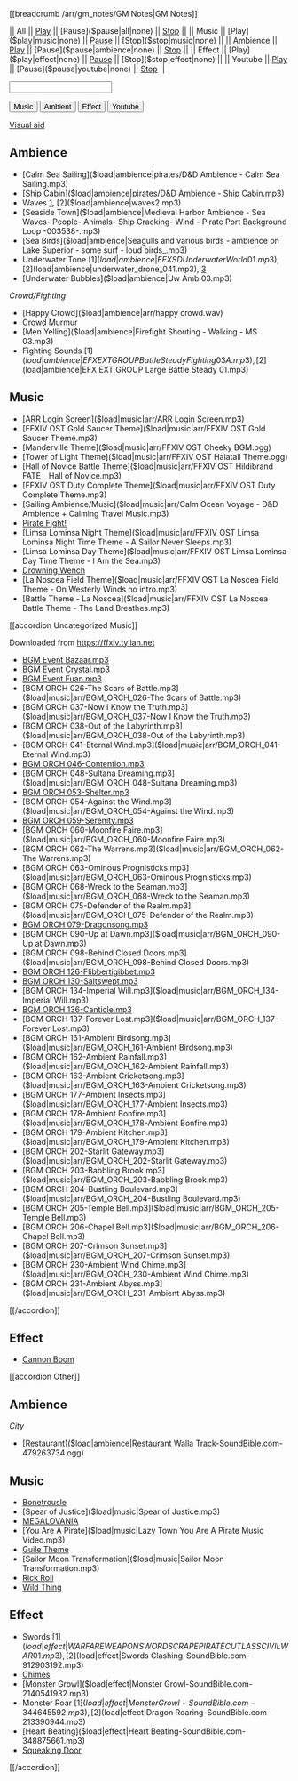[[breadcrumb /arr/gm_notes/GM Notes|GM Notes]]

<script type="module">
    import { init_links, init_soundboard } from "/static/js/common/visual_aid_backend.js";
    init_links();
    init_soundboard();
</script>

|| All || [Play]($play|all|none) || [Pause]($pause|all|none) || [Stop]($stop|all|none) ||
|| Music || [Play]($play|music|none) || [Pause]($pause|music|none) || [Stop]($stop|music|none) ||
|| Ambience || [Play]($play|ambience|none) || [Pause]($pause|ambience|none) || [Stop]($stop|ambience|none) ||
|| Effect || [Play]($play|effect|none) || [Pause]($pause|effect|none) || [Stop]($stop|effect|none) ||
|| Youtube || [Play]($play|youtube|none) || [Pause]($pause|youtube|none) || [Stop]($stop|youtube|none) ||

<p><input type="text" id="custom_soundboard_url"><br>
 
<p><button id="custom_music_button">Music</button> 
<button id="custom_ambient_button">Ambient</button> 
<button id="custom_effect_button">Effect</button> 
<button id="custom_youtube_button">Youtube</button> 

[Visual aid](/visual_aid)

## Ambience

* [Calm Sea Sailing]($load|ambience|pirates/D&D Ambience - Calm Sea Sailing.mp3)
* [Ship Cabin]($load|ambience|pirates/D&D Ambience - Ship Cabin.mp3)
* Waves [1]($load|ambience|waves1.mp3), [2]($load|ambience|waves2.mp3)
* [Seaside Town]($load|ambience|Medieval Harbor Ambience - Sea Waves- People- Animals- Ship Cracking- Wind - Pirate Port Background Loop -003538-.mp3)
* [Sea Birds]($load|ambience|Seagulls and various birds - ambience on Lake Superior - some surf - loud birds_.mp3)
* Underwater Tone [1]($load|ambience|EFX SD Underwater World 01.mp3), [2]($load|ambience|underwater_drone_041.mp3), [3]($load|ambience|underwater_drone_042.mp3)
* [Underwater Bubbles]($load|ambience|Uw Amb 03.mp3)

*Crowd/Fighting*

* [Happy Crowd]($load|ambience|arr/happy crowd.wav)
* [Crowd Murmur]($load|ambience|crown_murmur_male.mp3)
* [Men Yelling]($load|ambience|Firefight Shouting - Walking - MS 03.mp3)
* Fighting Sounds [1]($load|ambience|EFX EXT GROUP Battle Steady Fighting 03 A.mp3), [2]($load|ambience|EFX EXT GROUP Large Battle Steady 01.mp3)

## Music

* [ARR Login Screen]($load|music|arr/ARR Login Screen.mp3)
* [FFXIV OST Gold Saucer Theme]($load|music|arr/FFXIV OST Gold Saucer Theme.mp3)
* [Manderville Theme]($load|music|arr/FFXIV OST Cheeky BGM.ogg)
* [Tower of Light Theme]($load|music|arr/FFXIV OST Halatali Theme.ogg)
* [Hall of Novice Battle Theme]($load|music|arr/FFXIV OST Hildibrand FATE _ Hall of Novice.mp3)
* [FFXIV OST Duty Complete Theme]($load|music|arr/FFXIV OST Duty Complete Theme.mp3)
* [Sailing Ambience/Music]($load|music|arr/Calm Ocean Voyage - D&D Ambience + Calming Travel Music.mp3)
* [Pirate Fight!]($load|music|arr/pirate_fight.mp3)
* [Limsa Lominsa Night Theme]($load|music|arr/FFXIV OST Limsa Lominsa Night Time Theme - A Sailor Never Sleeps.mp3)
* [Limsa Lominsa Day Theme]($load|music|arr/FFXIV OST Limsa Lominsa Day Time Theme - I Am the Sea.mp3)
* [Drowning Wench]($load|music|arr/drowning_wench.mp3)
* [La Noscea Field Theme]($load|music|arr/FFXIV OST La Noscea Field Theme - On Westerly Winds no intro.mp3)
* [Battle Theme - La Noscea]($load|music|arr/FFXIV OST La Noscea Battle Theme - The Land Breathes.mp3)

[[accordion Uncategorized Music]]

Downloaded from <https://ffxiv.tylian.net>

* [BGM Event Bazaar.mp3]($load|music|arr/BGM_Event_Bazaar.mp3)
* [BGM Event Crystal.mp3]($load|music|arr/BGM_Event_Crystal.mp3)
* [BGM Event Fuan.mp3]($load|music|arr/BGM_Event_Fuan.mp3)
* [BGM ORCH 026-The Scars of Battle.mp3]($load|music|arr/BGM_ORCH_026-The Scars of Battle.mp3)
* [BGM ORCH 037-Now I Know the Truth.mp3]($load|music|arr/BGM_ORCH_037-Now I Know the Truth.mp3)
* [BGM ORCH 038-Out of the Labyrinth.mp3]($load|music|arr/BGM_ORCH_038-Out of the Labyrinth.mp3)
* [BGM ORCH 041-Eternal Wind.mp3]($load|music|arr/BGM_ORCH_041-Eternal Wind.mp3)
* [BGM ORCH 046-Contention.mp3]($load|music|arr/BGM_ORCH_046-Contention.mp3)
* [BGM ORCH 048-Sultana Dreaming.mp3]($load|music|arr/BGM_ORCH_048-Sultana Dreaming.mp3)
* [BGM ORCH 053-Shelter.mp3]($load|music|arr/BGM_ORCH_053-Shelter.mp3)
* [BGM ORCH 054-Against the Wind.mp3]($load|music|arr/BGM_ORCH_054-Against the Wind.mp3)
* [BGM ORCH 059-Serenity.mp3]($load|music|arr/BGM_ORCH_059-Serenity.mp3)
* [BGM ORCH 060-Moonfire Faire.mp3]($load|music|arr/BGM_ORCH_060-Moonfire Faire.mp3)
* [BGM ORCH 062-The Warrens.mp3]($load|music|arr/BGM_ORCH_062-The Warrens.mp3)
* [BGM ORCH 063-Ominous Prognisticks.mp3]($load|music|arr/BGM_ORCH_063-Ominous Prognisticks.mp3)
* [BGM ORCH 068-Wreck to the Seaman.mp3]($load|music|arr/BGM_ORCH_068-Wreck to the Seaman.mp3)
* [BGM ORCH 075-Defender of the Realm.mp3]($load|music|arr/BGM_ORCH_075-Defender of the Realm.mp3)
* [BGM ORCH 079-Dragonsong.mp3]($load|music|arr/BGM_ORCH_079-Dragonsong.mp3)
* [BGM ORCH 090-Up at Dawn.mp3]($load|music|arr/BGM_ORCH_090-Up at Dawn.mp3)
* [BGM ORCH 098-Behind Closed Doors.mp3]($load|music|arr/BGM_ORCH_098-Behind Closed Doors.mp3)
* [BGM ORCH 126-Flibbertigibbet.mp3]($load|music|arr/BGM_ORCH_126-Flibbertigibbet.mp3)
* [BGM ORCH 130-Saltswept.mp3]($load|music|arr/BGM_ORCH_130-Saltswept.mp3)
* [BGM ORCH 134-Imperial Will.mp3]($load|music|arr/BGM_ORCH_134-Imperial Will.mp3)
* [BGM ORCH 136-Canticle.mp3]($load|music|arr/BGM_ORCH_136-Canticle.mp3)
* [BGM ORCH 137-Forever Lost.mp3]($load|music|arr/BGM_ORCH_137-Forever Lost.mp3)
* [BGM ORCH 161-Ambient Birdsong.mp3]($load|music|arr/BGM_ORCH_161-Ambient Birdsong.mp3)
* [BGM ORCH 162-Ambient Rainfall.mp3]($load|music|arr/BGM_ORCH_162-Ambient Rainfall.mp3)
* [BGM ORCH 163-Ambient Cricketsong.mp3]($load|music|arr/BGM_ORCH_163-Ambient Cricketsong.mp3)
* [BGM ORCH 177-Ambient Insects.mp3]($load|music|arr/BGM_ORCH_177-Ambient Insects.mp3)
* [BGM ORCH 178-Ambient Bonfire.mp3]($load|music|arr/BGM_ORCH_178-Ambient Bonfire.mp3)
* [BGM ORCH 179-Ambient Kitchen.mp3]($load|music|arr/BGM_ORCH_179-Ambient Kitchen.mp3)
* [BGM ORCH 202-Starlit Gateway.mp3]($load|music|arr/BGM_ORCH_202-Starlit Gateway.mp3)
* [BGM ORCH 203-Babbling Brook.mp3]($load|music|arr/BGM_ORCH_203-Babbling Brook.mp3)
* [BGM ORCH 204-Bustling Boulevard.mp3]($load|music|arr/BGM_ORCH_204-Bustling Boulevard.mp3)
* [BGM ORCH 205-Temple Bell.mp3]($load|music|arr/BGM_ORCH_205-Temple Bell.mp3)
* [BGM ORCH 206-Chapel Bell.mp3]($load|music|arr/BGM_ORCH_206-Chapel Bell.mp3)
* [BGM ORCH 207-Crimson Sunset.mp3]($load|music|arr/BGM_ORCH_207-Crimson Sunset.mp3)
* [BGM ORCH 230-Ambient Wind Chime.mp3]($load|music|arr/BGM_ORCH_230-Ambient Wind Chime.mp3)
* [BGM ORCH 231-Ambient Abyss.mp3]($load|music|arr/BGM_ORCH_231-Ambient Abyss.mp3)

[[/accordion]]

## Effect

* [Cannon Boom]($load|effect|arr/cannon_1.ogg)

[[accordion Other]]

## Ambience

*City*

* [Restaurant]($load|ambience|Restaurant Walla Track-SoundBible.com-479263734.ogg)

## Music

* [Bonetrousle]($load|music|Bonetrousle.mp3)
* [Spear of Justice]($load|music|Spear of Justice.mp3)
* [MEGALOVANIA]($load|music|MEGALOVANIA.mp3)
* [You Are A Pirate]($load|music|Lazy Town You Are A Pirate Music Video.mp3)
* [Guile Theme]($load|music|guile_theme.mp3)
* [Sailor Moon Transformation]($load|music|Sailor Moon Transformation.mp3)
* [Rick Roll]($load|youtube|https://www.youtube.com/watch?v=oHg5SJYRHA0)
* [Wild Thing]($load|effect|https://www.youtube.com/watch?v=tFh0J8Ph18U)

## Effect

* Swords [1]($load|effect|WARFARE WEAPON SWORD SCRAPE PIRATE CUTLASS CIVIL WAR 01.mp3), [2]($load|effect|Swords Clashing-SoundBible.com-912903192.mp3)
* [Chimes]($load|effect|chimes.mp3)
* [Monster Growl]($load|effect|Monster Growl-SoundBible.com-2140541932.mp3)
* Monster Roar [1]($load|effect|Monster Growl-SoundBible.com-344645592.mp3), [2]($load|effect|Dragon Roaring-SoundBible.com-213390944.mp3)
* [Heart Beating]($load|effect|Heart Beating-SoundBible.com-348875661.mp3)
* [Squeaking Door]($load|effect|Sqeaking_door-Sarasprella-1653672487.mp3)

[[/accordion]]